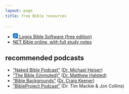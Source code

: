 ```yaml
---
layout: page
title: free Bible resources

---
```


- [![](../icons/logos.webp) Logos Bible Software (free edition)](https://www.logos.com/free-edition)
- [NET Bible online, with full study notes](https://netbible.org)

## recommended podcasts

- [“Naked Bible Podcast”](https://nakedbiblepodcast.com/) ([Dr. Michael Heiser](https://drmsh.com/))
- [“The Bible (Unmuted)”](https://podcasters.spotify.com/pod/show/the-bible-unmuted/) ([Dr. Matthew Halsted](https://matthewhalsted.com/))
- [“Bible Backgrounds”](https://www.spreaker.com/podcast/bible-backgrounds--5432498) ([Dr. Craig Keener](https://craigkeener.com/))
- [“BibleProject Podcast”](https://bibleproject.com/podcasts/the-bible-project-podcast/) (Dr. Tim Mackie & Jon Collins)
